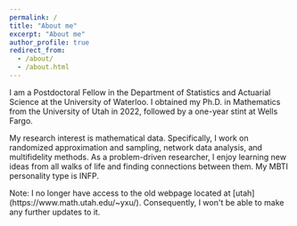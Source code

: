 ```yaml
---
permalink: /
title: "About me"
excerpt: "About me"
author_profile: true
redirect_from: 
  - /about/
  - /about.html
---
```

<p>
I am a Postdoctoral Fellow in the Department of Statistics and Actuarial Science at the University of Waterloo. I obtained my Ph.D. in Mathematics from the University of Utah in 2022, followed by a one-year stint at Wells Fargo.
</p>

<p>
My research interest is mathematical data. Specifically, I work on randomized approximation and sampling, network data analysis, and multifidelity methods. As a problem-driven researcher, I enjoy learning new ideas from all walks of life and finding connections between them. My MBTI personality type is INFP.
</p>

<p>
Note: I no longer have access to the old webpage located at [utah](https://www.math.utah.edu/~yxu/). Consequently, I won't be able to make any further updates to it.
</p>




 <script type="text/javascript" id="clustrmaps" src="//cdn.clustrmaps.com/map_v2.js?cl=ffffff&w=300&t=tt&d=Bz9KQ_bkCvF8KFMKPl5b_kXcT9VYATqTbRRoH4vVhIQ&ct=ffffff&cmo=3acc3a&co=2d78ad&cmn=ff5353"></script>
